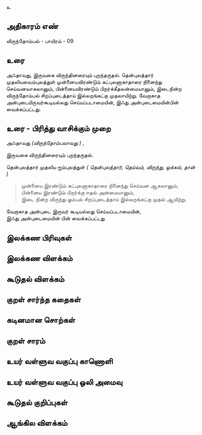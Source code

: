 உ


## அதிகாரம் எண்

விருந்தோம்பல் - பாயிரம் - 09
## உரை

அஃதாவது, இருவகை விருந்தினரையும் புறந்தருதல். தென்புலத்தார் முதலியவைம்புலத்துள் முன்னையவிரண்டும் கட்புலனாகாதாரை நினைந்து செய்வனவாகலானும், பின்னையவிரண்டும் பிறர்க்கீதலன்மையானும், இடைநின்ற விருந்தோம்பல் சிறப்புடைத்தாய் இல்லறங்கட்கு முதலாயிற்று. வேறாகாத அன்புடையிருவர்கூடியல்லது செய்யப்படாமையின், இஃது அன்புடைமையின்பின் வைக்கப்பட்டது.

## உரை - பிரித்து வாசிக்கும் முறை

அஃதாவது _(விருந்தோம்பலாவது )_ ,  

இருவகை விருந்தினரையும் புறந்தருதல்.  

தென்புலத்தார் முதலிய ஐம்புலத்துள் _( தென்புலத்தார், தெய்வம், விருந்து, ஒக்கல், தான் )_  

>முன்னைய இரண்டும் கட்புலனாகாதாரை நினைந்து செய்வன ஆகலானும்,  
>பின்னைய இரண்டும் பிறர்க்கு ஈதல் அன்மையானும்,  
>இடை நின்ற விருந்து ஓம்பல் சிறப்புடைத்தாய் இல்லறங்கட்கு முதல் ஆயிற்று.  

வேறாகாத அன்புடை இருவர் கூடியல்லது செய்யப்படாமையின்,  
இஃது அன்புடைமையின் பின் வைக்கப்பட்டது

## இலக்கண பிரிவுகள் 


## இலக்கண விளக்கம்


## கூடுதல் விளக்கம்


## குறள் சார்ந்த கதைகள் 


## கடினமான சொற்கள்


## குறள் சாரம் 


## உயர் வள்ளுவ வகுப்பு காணொளி


## உயர் வள்ளுவ வகுப்பு ஒலி அமைவு 


## கூடுதல் குறிப்புகள்


## ஆங்கில விளக்கம்
